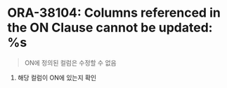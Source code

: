 ORA-38104: Columns referenced in the ON Clause cannot be updated: %s
===
>ON에 정의된 컬럼은 수정할 수 없음

1. 해당 컬럼이 ON에 있는지 확인

